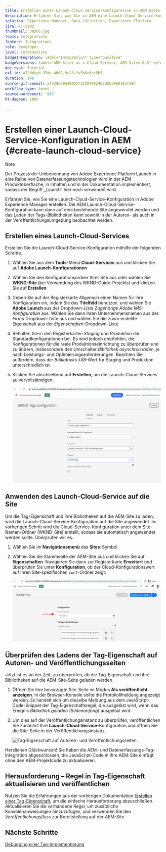 ```yaml
---
title: Erstellen einer Launch-Cloud Service-Konfiguration in AEM Sites
description: Erfahren Sie, wie Sie in AEM eine Launch-Cloud Service-Konfiguration erstellen. Die Launch-Cloud Service-Konfiguration kann dann auf eine bestehende Site angewendet und das Laden der Tag-Bibliotheken sowohl in der Autoren- als auch in der Veröffentlichungsumgebung beobachtet werden.
solution: Experience Manager, Data Collection, Experience Platform
jira: KT-5982
thumbnail: 38566.jpg
topic: Integrations
feature: Integrations
role: Developer
level: Intermediate
badgeIntegration: label="Integration" type="positive"
badgeVersions: label="AEM Sites as a Cloud Service, AEM Sites 6.5" before-title="false"
doc-type: Tutorial
exl-id: a72ddced-37de-4b62-9e28-fa5b6c8ce5b7
duration: 146
source-git-commit: af928e60410022f12207082467d3bd9b818af59d
workflow-type: tm+mt
source-wordcount: '557'
ht-degree: 100%

---
```


# Erstellen einer Launch-Cloud-Service-Konfiguration in AEM {#create-launch-cloud-service}

>[!NOTE]
>
>Der Prozess der Umbenennung von Adobe Experience Platform Launch in eine Reihe von Datenerfassungstechnologien wird in der AEM Produktoberfläche, in Inhalten und in der Dokumentation implementiert, sodass der Begriff „Launch“ hier noch verwendet wird.

Erfahren Sie, wie Sie eine Launch-Cloud-Service-Konfiguration in Adobe Experience Manager erstellen. Die AEM Launch-Cloud-Service-Konfiguration kann dann auf eine bestehende Site angewendet werden und das Laden der Tags-Bibliotheken kann sowohl in der Autoren- als auch in der Veröffentlichungsumgebung beobachtet werden.

## Erstellen eines Launch-Cloud-Services

Erstellen Sie die Launch-Cloud-Service-Konfiguration mithilfe der folgenden Schritte.

1. Wählen Sie aus dem **Tools**-Menü **Cloud-Services** aus und klicken Sie auf **Adobe Launch-Konfigurationen**

1. Wählen Sie den Konfigurationsordner Ihrer Site aus oder wählen Sie **WKND-Site** (bei Verwendung des WKND-Guide-Projekts) und klicken Sie auf **Erstellen**

1. Geben Sie auf der Registerkarte _Allgemein_ einen Namen für Ihre Konfiguration ein, indem Sie das **Titelfeld** benutzen, und wählen Sie **Adobe Launch** aus der Dropdown-Liste _Zugehörige Adobe IMS-Konfiguration_ aus. Wählen Sie dann Ihren Unternehmensnamen aus der _Firma_ Dropdown-Liste aus und wählen Sie die zuvor erstellte Eigenschaft aus der _Eigenschaften_-Dropdown-Liste.

1. Behalten Sie in den Registerkarten _Staging_ und _Produktion_ die Standardkonfigurationen bei. Es wird jedoch empfohlen, die Konfigurationen für die reale Produktionseinrichtung zu überprüfen und zu ändern, insbesondere den Umschalter _Bibliothek asynchron laden_, je nach Leistungs- und Optimierungsanforderungen. Beachten Sie außerdem, dass der _Bibliotheks-URI_-Wert für Staging und Produktion unterschiedlich ist.

1. Klicken Sie abschließend auf **Erstellen**, um die Launch-Cloud-Services zu vervollständigen.

   ![Launch-Cloud-Services-Konfiguration](assets/launch-cloud-services-config.png)

## Anwenden des Launch-Cloud-Service auf die Site

Um die Tag-Eigenschaft und ihre Bibliotheken auf die AEM-Site zu laden, wird die Launch-Cloud-Service-Konfiguration auf die Site angewendet. Im vorherigen Schritt wird die Cloud-Service-Konfiguration unter dem Site-Namen-Ordner (WKND-Site) erstellt, sodass sie automatisch angewendet werden sollte. Überprüfen wir es.

1. Wählen Sie im **Navigationsmenü** das **Sites**-Symbol.

1. Wählen Sie die Stammseite der AEM-Site aus und klicken Sie auf **Eigenschaften**. Navigieren Sie dann zur Registerkarte **Erweitert** und überprüfen Sie unter **Konfiguration**, ob der Cloud-Konfigurationswert auf Ihren Site-spezifischen `conf`-Ordner zeigt.

   ![Anwenden der Cloud-Services-Konfiguration auf die Site](assets/apply-cloud-services-config-to-site.png)

## Überprüfen des Ladens der Tag-Eigenschaft auf Autoren- und Veröffentlichungsseiten

Jetzt ist es an der Zeit, zu überprüfen, ob die Tag-Eigenschaft und ihre Bibliotheken auf die AEM-Site-Seite geladen werden.

1. Öffnen Sie Ihre bevorzugte Site-Seite im Modus **Als veröffentlicht anzeigen**. In der Browser-Konsole sollte die Protokollmeldung angezeigt werden. Es handelt sich um dieselbe Meldung aus dem JavaScript-Code-Snippet der Tag-Eigenschaftsregel, die ausgelöst wird, wenn das Ereignis _Bibliothek geladen (Seitenanfang)_ ausgelöst wird.

1. Um dies auf der Veröffentlichungsinstanz zu überprüfen, veröffentlichen Sie zunächst Ihre **Launch-Cloud-Service**-Konfiguration und öffnen Sie die Site-Seite in der Veröffentlichungsinstanz.

   ![Tag-Eigenschaft auf Autoren- und Veröffentlichungsseiten](assets/tag-property-on-author-publish-pages.png)

Herzlichen Glückwunsch! Sie haben die AEM- und Datenerfassungs-Tag-Integration abgeschlossen, die JavaScript-Code in Ihre AEM-Site einfügt, ohne den AEM-Projektcode zu aktualisieren.

## Herausforderung – Regel in Tag-Eigenschaft aktualisieren und veröffentlichen

Nutzen Sie die Erfahrungen aus der vorherigen Dokumentation [Erstellen einer Tag-Eigenschaft](./create-tag-property.md), um die einfache Herausforderung abzuschließen. Aktualisieren Sie die vorhandene Regel, um zusätzliche Konsolenanweisungen hinzuzufügen, und verwenden Sie den _Veröffentlichungsfluss_ zur Bereitstellung auf der AEM-Site.

## Nächste Schritte

[Debugging einer Tag-Implementierung](debug-tags-implementation.md)
